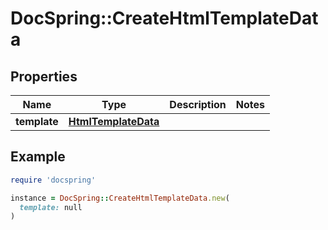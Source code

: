 # DocSpring::CreateHtmlTemplateData

## Properties

| Name | Type | Description | Notes |
| ---- | ---- | ----------- | ----- |
| **template** | [**HtmlTemplateData**](HtmlTemplateData.md) |  |  |

## Example

```ruby
require 'docspring'

instance = DocSpring::CreateHtmlTemplateData.new(
  template: null
)
```

